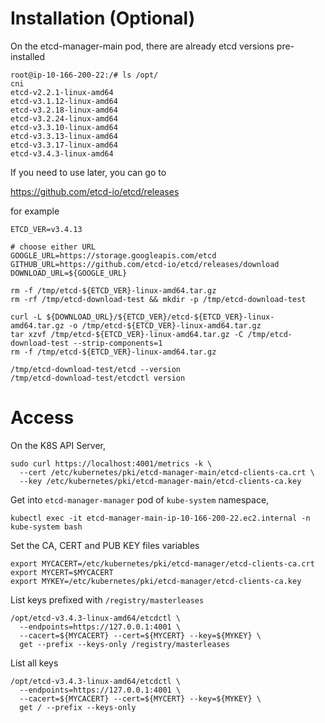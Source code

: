 # Installation (Optional)

On the etcd-manager-main pod, there are already etcd versions pre-installed

    root@ip-10-166-200-22:/# ls /opt/
    cni
    etcd-v2.2.1-linux-amd64
    etcd-v3.1.12-linux-amd64
    etcd-v3.2.18-linux-amd64
    etcd-v3.2.24-linux-amd64
    etcd-v3.3.10-linux-amd64
    etcd-v3.3.13-linux-amd64
    etcd-v3.3.17-linux-amd64
    etcd-v3.4.3-linux-amd64

If you need to use later, you can go to

https://github.com/etcd-io/etcd/releases

for example

    ETCD_VER=v3.4.13

    # choose either URL
    GOOGLE_URL=https://storage.googleapis.com/etcd
    GITHUB_URL=https://github.com/etcd-io/etcd/releases/download
    DOWNLOAD_URL=${GOOGLE_URL}

    rm -f /tmp/etcd-${ETCD_VER}-linux-amd64.tar.gz
    rm -rf /tmp/etcd-download-test && mkdir -p /tmp/etcd-download-test

    curl -L ${DOWNLOAD_URL}/${ETCD_VER}/etcd-${ETCD_VER}-linux-amd64.tar.gz -o /tmp/etcd-${ETCD_VER}-linux-amd64.tar.gz
    tar xzvf /tmp/etcd-${ETCD_VER}-linux-amd64.tar.gz -C /tmp/etcd-download-test --strip-components=1
    rm -f /tmp/etcd-${ETCD_VER}-linux-amd64.tar.gz

    /tmp/etcd-download-test/etcd --version
    /tmp/etcd-download-test/etcdctl version

# Access

On the K8S API Server,

    sudo curl https://localhost:4001/metrics -k \
      --cert /etc/kubernetes/pki/etcd-manager-main/etcd-clients-ca.crt \
      --key /etc/kubernetes/pki/etcd-manager-main/etcd-clients-ca.key

Get into `etcd-manager-manager` pod of `kube-system` namespace,

    kubectl exec -it etcd-manager-main-ip-10-166-200-22.ec2.internal -n kube-system bash

Set the CA, CERT and PUB KEY files variables

    export MYCACERT=/etc/kubernetes/pki/etcd-manager/etcd-clients-ca.crt
    export MYCERT=$MYCACERT
    export MYKEY=/etc/kubernetes/pki/etcd-manager/etcd-clients-ca.key

List keys prefixed with `/registry/masterleases`

    /opt/etcd-v3.4.3-linux-amd64/etcdctl \
      --endpoints=https://127.0.0.1:4001 \
      --cacert=${MYCACERT} --cert=${MYCERT} --key=${MYKEY} \
      get --prefix --keys-only /registry/masterleases

List all keys

    /opt/etcd-v3.4.3-linux-amd64/etcdctl \
      --endpoints=https://127.0.0.1:4001 \
      --cacert=${MYCACERT} --cert=${MYCERT} --key=${MYKEY} \
      get / --prefix --keys-only


